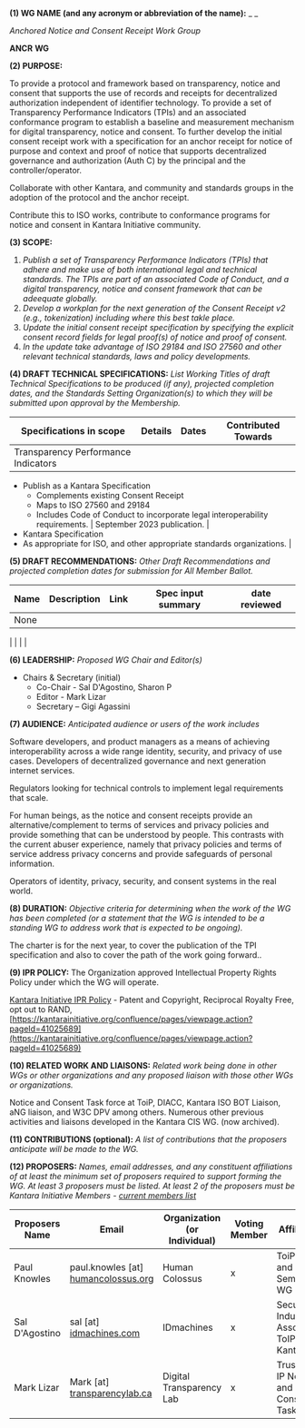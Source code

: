 **(1) WG NAME (and any acronym or abbreviation of the name):** _ _

_Anchored Notice and Consent Receipt Work Group_

**ANCR**   **WG**

**(2) PURPOSE:**

To provide a protocol and framework based on transparency, notice and consent that supports the use of records and receipts for decentralized authorization independent of identifier technology. To provide a set of Transparency Performance Indicators (TPIs) and an associated conformance program to establish a baseline and measurement mechanism for digital transparency, notice and consent. To further develop the initial consent receipt work with a specification for an anchor receipt for notice of purpose and context and proof of notice that supports decentralized governance and authorization (Auth C) by the principal and the controller/operator.

Collaborate with other Kantara, and community and standards groups in the adoption of the protocol and the anchor receipt.

Contribute this to ISO works, contribute to conformance programs for notice and consent in Kantara Initiative community.

**(3) SCOPE:**

1. _Publish a set of Transparency Performance Indicators (TPIs) that adhere and make use of both international legal and technical standards. The TPIs are part of an associated Code of Conduct, and a digital transparency, notice and consent framework that can be adeequate globally._
2. _Develop a workplan for the next generation of the Consent Receipt v2 (e.g., tokenization) including where this best takle place._
  1. _Update the initial consent receipt specification by specifying the explicit consent record fields for legal proof(s) of notice and proof of consent._
  2. _In the update take advantage of ISO 29184 and ISO 27560 and other relevant technical standards, laws and policy developments._

**(4) DRAFT TECHNICAL SPECIFICATIONS:** _List Working Titles of draft Technical Specifications to be produced_ _(if any), projected completion dates, and the Standards Setting Organization(s) to which they will be submitted upon approval by the Membership._

| Specifications in scope | **Details** | **Dates** | **Contributed Towards** |
| --- | --- | --- | --- |
| Transparency Performance Indicators |
- Publish as a Kantara Specification
  - Complements existing Consent Receipt
  - Maps to ISO 27560 and 29184
  - Includes Code of Conduct to incorporate legal interoperability requirements.
 | September 2023 publication. |
- Kantara Specification
- As appropriate for ISO, and other appropriate standards organizations.
 |

**(5) DRAFT RECOMMENDATIONS:** _Other Draft Recommendations and projected completion dates for_ _submission for All Member Ballot._

| **Name** | **Description** | **Link** | **Spec input summary** | **date reviewed** |
| --- | --- | --- | --- | --- |
| None |
 |
 |
 |
 |

**(6) LEADERSHIP:** _Proposed WG Chair and Editor(s)_

- Chairs & Secretary (initial)
  - Co-Chair - Sal D'Agostino, Sharon P
  - Editor - Mark Lizar
  - Secretary – Gigi Agassini

**(7) AUDIENCE:** _Anticipated audience or users of the work includes_

Software developers, and product managers as a means of achieving interoperability across a wide range identity, security, and privacy of use cases. Developers of decentralized governance and next generation internet services.

Regulators looking for technical controls to implement legal requirements that scale.

For human beings, as the notice and consent receipts provide an alternative/complement to terms of services and privacy policies and provide something that can be understood by people. This contrasts with the current abuser experience, namely that privacy policies and terms of service address privacy concerns and provide safeguards of personal information.

Operators of identity, privacy, security, and consent systems in the real world.

**(8) DURATION:** _Objective criteria for determining when the work of the WG has been completed (or a statement that the WG is intended to be a standing WG to address work that is expected to be ongoing)._

The charter is for the next year, to cover the publication of the TPI specification and also to cover the path of the work going forward..

**(9) IPR POLICY:** The Organization approved Intellectual Property Rights Policy under which the WG will operate.

[Kantara Initiative IPR Policy](https://kantarainitiative.org/wp-content/uploads/2014/08/KantaraInitiativeIPRPolicies_V2.0.pdf) - Patent and Copyright, Reciprocal Royalty Free, opt out to RAND,
[https://kantarainitiative.org/confluence/pages/viewpage.action?pageId=41025689](https://kantarainitiative.org/confluence/pages/viewpage.action?pageId=41025689)

**(10) RELATED WORK AND LIAISONS:** _Related work being done in other WGs or other organizations and any proposed liaison with those other WGs or organizations._

Notice and Consent Task force at ToiP, DIACC, Kantara ISO BOT Liaison, aNG liaison, and W3C DPV among others. Numerous other previous activities and liaisons developed in the Kantara CIS WG. (now archived).

**(11) CONTRIBUTIONS (optional):** _A list of contributions that the proposers anticipate will be made to the WG._

**(12) PROPOSERS:** _Names, email addresses, and any constituent affiliations of at least the minimum set of proposers required to support forming the WG. At least 3 proposers must be listed. At least 2 of the proposers must be Kantara Initiative Members -_ [_current members list_](https://kantarainitiative.org/members/)

| **Proposers Name** | **Email** | **Organization (or Individual)** | **Voting Member** | **Affiliations** |
| --- | --- | --- | --- | --- |
| Paul Knowles | paul.knowles [at] [humancolossus.org](http://humancolossus.org/) | Human Colossus | x | ToiP-Inputs and Semantics WG |
| Sal D'Agostino | sal [at] [idmachines.com](http://idmachines.com/) | IDmachines | x | Security Industry Association, ToIP, IEEE, Kantara |
| Mark Lizar | Mark [at] [transparencylab.ca](http://openconsent.com/) | Digital Transparency Lab | x | Trust Over IP Notice and Consent Task Force |
